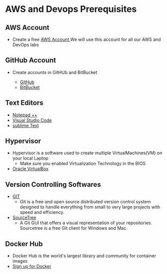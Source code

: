 # AWS and Devops Prerequisites

## AWS Account

- Create a free [AWS Account](https://portal.aws.amazon.com/billing/signup#/start),We will use this account for all our AWS and DevOps labs

## GitHub Account

- Create accounts in GitHUb and BitBucket 

  - [GitHub](https://github.com/)
  - [BitBucket](https://bitbucket.org/product/)

## Text Editors

- [Notepad ++](https://notepad-plus-plus.org/downloads/)
- [Visual Studio Code](https://code.visualstudio.com/download)
- [sublime Text](https://www.sublimetext.com/3)

## Hypervisor

- Hypervisor is a software used to create multiple VirtualMachines(VM) on your local Laptop
  - Make sure  you enabled Virtualization Technology in the BIOS
- [Oracle VirtualBox](https://www.virtualbox.org/wiki/Downloads)

## Version Controlling Softwares

- [GIT](https://git-scm.cm/) 
  - Git is a free and open source distributed version control system designed to handle everything from small to very large projects with speed and efficiency.
- [SourceTree](https://www.sourcetreeapp.com/) 
  - A Git GUI that offers a visual representation of your repositories. Sourcetree is a free Git client for Windows and Mac.

## Docker Hub

- Docker Hub is the world's largest library and community for container images
- [Sign up for Docker](https://hub.docker.com/)

